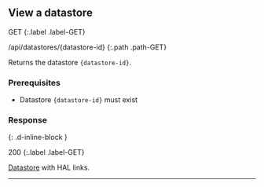 ## View a datastore

GET
{:.label .label-GET}

/api/datastores/{datastore-id}
{:.path .path-GET}

Returns the datastore `{datastore-id}`.

### Prerequisites
- Datastore `{datastore-id}` must exist

### Response
{: .d-inline-block }

200
{:.label .label-GET}

[Datastore](#datastore) with HAL links.

---
